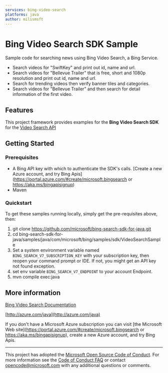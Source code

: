 ```yaml
---
services: bing-video-search
platforms: java
author: milismsft
---
```


# Bing Video Search SDK Sample ##

Sample code for searching news using Bing Video Search, a Bing Service.
- Search videos for "SwiftKey" and print out id, name and url.
- Search videos for "Bellevue Trailer" that is free, short and 1080p resolution and print out id, name and url.
- Search for trending videos then verify banner tiles and categories.
- Search videos for "Bellevue Trailer" and then search for detail information of the first video.

## Features

This project framework provides examples for the **Bing Video Search SDK** for the [Video Search API](https://api.bing.microsoft.com/v7.0/videos)

## Getting Started

### Prerequisites

- A Bing API key with which to authenticate the SDK's calls. [Create a new Azure account, and try Bing Apis] (https://portal.azure.com/#create/microsoft.bingsearch or https://aka.ms/bingapisignup)
- Maven

### Quickstart

To get these samples running locally, simply get the pre-requisites above, then:

1. git clone https://github.com/microsoft/bing-search-sdk-for-java.git
2. cd bing-search-sdk-for-java/samples/java/com/microsoft/bing/samples/sdk/VideoSearchSample
3. Set a system environment variable named `BING_SEARCH_V7_SUBSCRIPTION_KEY` with your subscription key, 
   then reopen your command prompt or IDE. If not, you might get an API key not found exception.
4. set env variable `BING_SEARCH_V7_ENDPOINT` to your account Endpoint.
5. mvn compile exec:java

## More information ##
[Bing Video Search Documentation](https://docs.microsoft.com/en-us/bing/search-apis/bing-video-search/)

[http://azure.com/java](http://azure.com/java)

If you don't have a Microsoft Azure subscription you can visit [the Microsoft  Web site](https://portal.azure.com/#create/microsoft.bingsearch or https://aka.ms/bingapisignup), create a new Azure account, and try Bing Apis.

---

This project has adopted the [Microsoft Open Source Code of Conduct](https://opensource.microsoft.com/codeofconduct/). For more information see the [Code of Conduct FAQ](https://opensource.microsoft.com/codeofconduct/faq/) or contact [opencode@microsoft.com](mailto:opencode@microsoft.com) with any additional questions or comments.
